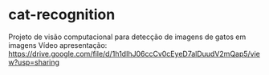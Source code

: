 # cat-recognition
Projeto de visão computacional para detecção de imagens de gatos em imagens
Vídeo apresentação: https://drive.google.com/file/d/1h1dIhJ06ccCv0cEyeD7alDuudV2mQap5/view?usp=sharing
